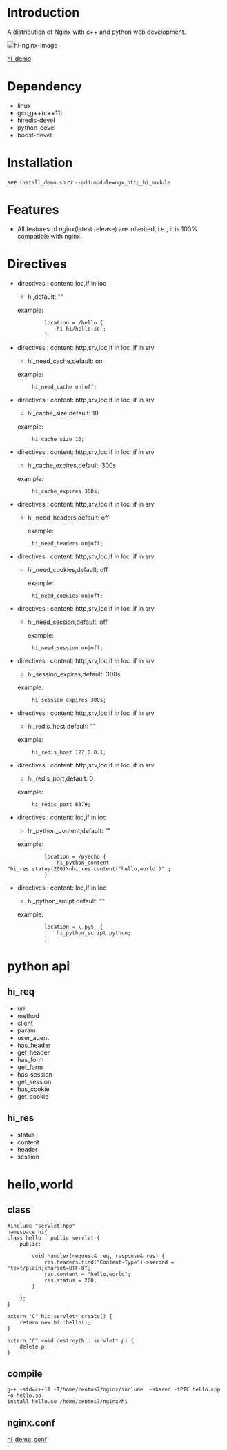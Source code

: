 # Introduction
A distribution of Nginx with c++ and python web development. 

![hi-nginx-image](https://github.com/webcpp/hi/blob/master/hi-nginx.png)

[hi_demo](https://github.com/webcpp/hi_demo).

# Dependency
- linux
- gcc,g++(c++11)
- hiredis-devel
- python-devel
- boost-devel

# Installation
see `install_demo.sh` or `--add-module=ngx_http_hi_module`


# Features
- All features of nginx(latest release) are inherited, i.e., it is 100% compatible with nginx.

# Directives
- directives : content: loc,if in loc
    - hi,default: ""

    example:
    
```
            location = /hello {
                hi hi/hello.so ;
            }
```
- directives : content: http,srv,loc,if in loc ,if in srv
    - hi_need_cache,default: on

    example:

```
        hi_need_cache on|off;
```

- directives : content: http,srv,loc,if in loc ,if in srv
    - hi_cache_size,default: 10

    example:

```
        hi_cache_size 10;
```

- directives : content: http,srv,loc,if in loc ,if in srv
    - hi_cache_expires,default: 300s

    example:

```
        hi_cache_expires 300s;
```

- directives : content: http,srv,loc,if in loc ,if in srv
    - hi_need_headers,default: off

        example:

```
        hi_need_headers on|off;
```

- directives : content: http,srv,loc,if in loc ,if in srv
    - hi_need_cookies,default: off

        example:

```
        hi_need_cookies on|off;
```

- directives : content: http,srv,loc,if in loc ,if in srv
    - hi_need_session,default: off

        example:

```
        hi_need_session on|off;
```

- directives : content: http,srv,loc,if in loc ,if in srv
    - hi_session_expires,default: 300s

    example:

```
        hi_session_expires 300s;
```
     

- directives : content: http,srv,loc,if in loc ,if in srv
    - hi_redis_host,default: ""

    example:

```
        hi_redis_host 127.0.0.1;
```

- directives : content: http,srv,loc,if in loc ,if in srv
    - hi_redis_port,default: 0

    example:

```
        hi_redis_port 6379;
```


- directives : content: loc,if in loc
    - hi_python_content,default: ""

    example:
    
```
            location = /pyecho {
                hi_python_content "hi_res.status(200)\nhi_res.content('hello,world')" ;
            }
```
- directives : content: loc,if in loc
    - hi_python_srcipt,default: ""

    example:
    
```
            location ~ \.py$  {
                hi_python_script python;
            }
```

# python api
## hi_req
- uri
- method
- client
- param
- user_agent
- has_header
- get_header
- has_form
- get_form
- has_session
- get_session
- has_cookie
- get_cookie
## hi_res
- status
- content
- header
- session

# hello,world

## class

```
#include "servlet.hpp"
namespace hi{
class hello : public servlet {
    public:

        void handler(request& req, response& res) {
            res.headers.find("Content-Type")->second = "text/plain;charset=UTF-8";
            res.content = "hello,world";
            res.status = 200;
        }

    };
}

extern "C" hi::servlet* create() {
    return new hi::hello();
}

extern "C" void destroy(hi::servlet* p) {
    delete p;
}

```

## compile

```
g++ -std=c++11 -I/home/centos7/nginx/include  -shared -fPIC hello.cpp -o hello.so
install hello.so /home/centos7/nginx/hi

```


## nginx.conf

[hi_demo_conf](https://github.com/webcpp/hi_demo/blob/master/demo.conf)